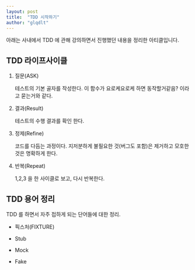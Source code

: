 ```yaml
---
layout: post
title:  "TDD 시작하기"
author: "glqdlt"
---
```


아래는 사내에서 TDD 에 관해 강의하면서 진행했던 내용을 정리한 아티클입니다.

## TDD 라이프사이클

1. 질문(ASK)

    테스트의 기본 골자를 작성한다. 이 함수가 요로케요로케 하면 동작할거같음? 이라고 묻는거와 같다.

2. 결과(Result) 

    테스트의 수행 결과를 확인 한다.

3. 정제(Refine)

    코드를 다듬는 과정이다. 지저분하게 불필요한 것(버그도 포함)은 제거하고 모호한 것은 명확하게 한다.

4. 반복(Repeat)

    1,2,3 을 한 사이클로 보고, 다시 반복한다.


## TDD 용어 정리

TDD 를 하면서 자주 접하게 되는 단어들에 대한 정리.

- 픽스처(FIXTURE)

- Stub

- Mock

- Fake